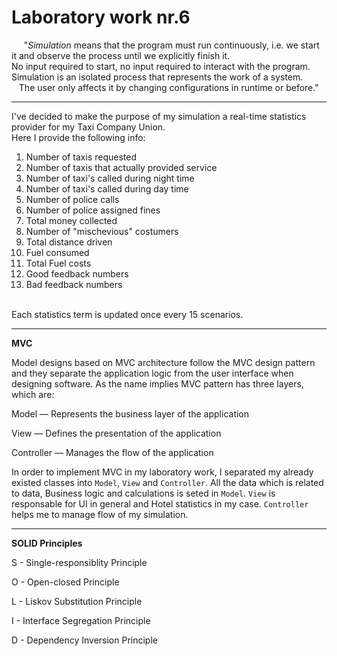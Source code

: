 # Laboratory work nr.6
<div>
&nbsp;&nbsp;&nbsp;&nbsp;&nbsp;"<i>Simulation</i> means that the program must run continuously, i.e. we start it and observe the process until we explicitly finish it.<br>
No input required to start, no input required to interact with the program.<br>
Simulation is an isolated process that represents the work of a system. <br>
&nbsp;&nbsp;&nbsp;The user only affects it by changing configurations in runtime or before." <div>
<hr>
<div>I've decided to make the purpose of my simulation a real-time statistics provider for my Taxi Company Union.<br>
Here I provide the following info:
<ol><li>
Number of taxis requested
<li>Number of taxis that actually provided service
<li>Number of taxi's called during night time
<li>Number of taxi's called during day time
<li>Number of police calls
<li>Number of police assigned fines
<li>Total money collected
<li>Number of "mischevious" costumers
<li>Total distance driven
<li>Fuel consumed
<li>Total Fuel costs
<li>Good feedback numbers
<li>Bad feedback numbers
</ol>
<br>
Each statistics term is updated once every 15 scenarios.
<br>
<hr>
<b>MVC</b>
<br>
<p>Model designs based on MVC architecture follow the MVC design pattern and they separate the application logic from the user interface when designing software. As the name implies MVC pattern has three layers, which are:
</p>

<div>
<p>Model — Represents the business layer of the application</p>
<p>View — Defines the presentation of the application</p>
<p>Controller — Manages the flow of the application</p></div>
In order to implement MVC in my laboratory work, I separated my already existed classes into <code>Model</code>, <code>View</code> and <code>Controller</code>. All the data which is related to data, Business logic and calculations is seted in <code>Model</code>. <code>View</code> is responsable for UI in general and Hotel statistics in my case. <code>Controller</code> helps me to manage flow of my simulation. </div>
<hr>
<b>SOLID Principles</b>
<br>
<div>
<p>S - Single-responsiblity Principle</p>
<p>O - Open-closed Principle</p>
<p>L - Liskov Substitution Principle</p>
<p>I - Interface Segregation Principle</p>
<p>D - Dependency Inversion Principle</p></div>

